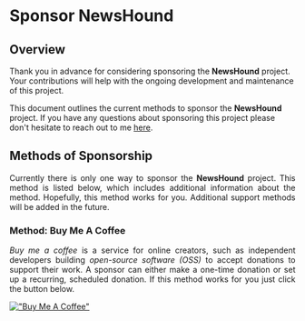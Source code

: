 # Sponsor NewsHound

## Overview

<p align="justify">

Thank you in advance for considering sponsoring the <strong>NewsHound</strong> project. Your contributions will help with 
the ongoing development and maintenance of this project.  

This document outlines the current methods to sponsor the <strong>NewsHound</strong> project.  If you have any questions about sponsoring this project 
please don't hesitate to reach out to me [here](mailto:newshoundproject@gmail.com?subject=[GitHub]%20newshound%20project%20sponsorship%20request).
</p>

## Methods of Sponsorship

<p align="justify">
Currently there is only one way to sponsor the <strong>NewsHound</strong> project. This method is listed below, which includes additional information about the method. Hopefully, this method works for you.  Additional support methods will be added in the future.  
</p>

### Method: Buy Me A Coffee

<p align="justify">
<i>Buy me a coffee</i> is a service for online creators, such as independent developers building 
<i>open-source software (OSS)</i> to accept donations to support their work. A sponsor 
can either make a one-time donation or set up a recurring, scheduled donation.  If this method works for 
you just click the button below.

[!["Buy Me A Coffee"](https://www.buymeacoffee.com/assets/img/custom_images/orange_img.png)](https://www.buymeacoffee.com/johnbumgarner)
</p>
